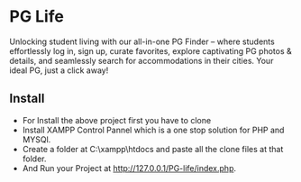 
# PG Life

Unlocking student living with our all-in-one PG Finder – where students effortlessly log in, sign up, curate favorites, explore captivating PG photos & details, and seamlessly search for accommodations in their cities. Your ideal PG, just a click away!


## Install

* For Install the above project first you have to clone 
* Install XAMPP Control Pannel which is a one stop solution for PHP and MYSQl.
* Create a folder at C:\xampp\htdocs and paste all the clone files at that folder.
* And Run your Project at http://127.0.0.1/PG-life/index.php.

